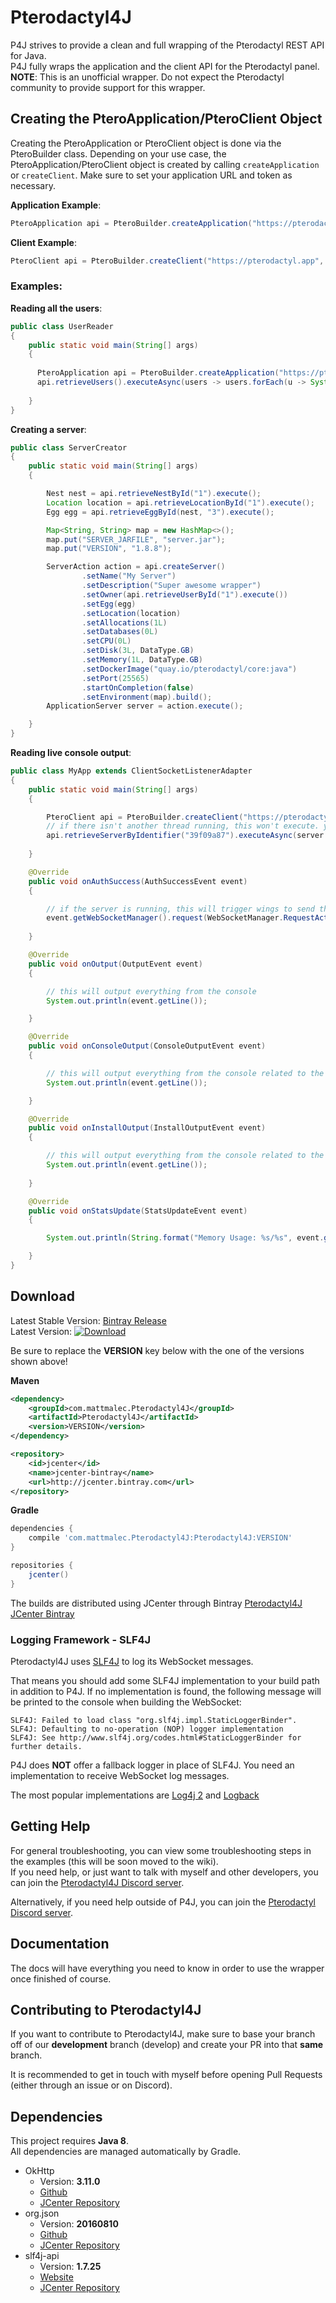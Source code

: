 # Pterodactyl4J

P4J strives to provide a clean and full wrapping of the Pterodactyl REST API for Java.
<br />P4J fully wraps the application and the client API for the Pterodactyl panel.
<br />**NOTE**: This is an unofficial wrapper. Do not expect the Pterodactyl community to provide support for this wrapper.

## Creating the PteroApplication/PteroClient Object

Creating the PteroApplication or PteroClient object is done via the PteroBuilder class. Depending on your use case, the PteroApplication/PteroClient object is created by calling `createApplication` or `createClient`. Make sure to set your application URL and token as necessary. 

**Application Example**:
```java
PteroApplication api = PteroBuilder.createApplication("https://pterodactyl.app", "abc123");
```

**Client Example**:
```java
PteroClient api = PteroBuilder.createClient("https://pterodactyl.app", "xyz321");
```

### Examples:

**Reading all the users**:
```java
public class UserReader
{
    public static void main(String[] args)
    {
    
      PteroApplication api = PteroBuilder.createApplication("https://pterodactyl.app", "abc123");
      api.retrieveUsers().executeAsync(users -> users.forEach(u -> System.out.println(u.getFullName())));
      
    }
}
```
**Creating a server**:
```java
public class ServerCreator
{
    public static void main(String[] args)
    { 

        Nest nest = api.retrieveNestById("1").execute();
        Location location = api.retrieveLocationById("1").execute();
        Egg egg = api.retrieveEggById(nest, "3").execute();

        Map<String, String> map = new HashMap<>();
        map.put("SERVER_JARFILE", "server.jar");
        map.put("VERSION", "1.8.8");

        ServerAction action = api.createServer()
                .setName("My Server")
        		.setDescription("Super awesome wrapper")
        		.setOwner(api.retrieveUserById("1").execute())
        		.setEgg(egg)
        		.setLocation(location)
        		.setAllocations(1L)
        		.setDatabases(0L)
        		.setCPU(0L)
        		.setDisk(3L, DataType.GB)
        		.setMemory(1L, DataType.GB)
        		.setDockerImage("quay.io/pterodactyl/core:java")
        		.setPort(25565)
        		.startOnCompletion(false)
        		.setEnvironment(map).build();
        ApplicationServer server = action.execute();

    }
}
```
**Reading live console output**:
```java
public class MyApp extends ClientSocketListenerAdapter
{
    public static void main(String[] args)
    {

        PteroClient api = PteroBuilder.createClient("https://pterodactyl.app", "xyz321");
        // if there isn't another thread running, this won't execute. you'll need to grab the server synchronously
        api.retrieveServerByIdentifier("39f09a87").executeAsync(server -> server.getWebSocketBuilder().addEventListeners(new MyApp()).build());
    
    }

    @Override
    public void onAuthSuccess(AuthSuccessEvent event)
    {

        // if the server is running, this will trigger wings to send the entire console history from the current session
        event.getWebSocketManager().request(WebSocketManager.RequestAction.LOGS);
    
    }

    @Override
    public void onOutput(OutputEvent event)
    {

        // this will output everything from the console
        System.out.println(event.getLine());

    }

    @Override
    public void onConsoleOutput(ConsoleOutputEvent event)
    {

        // this will output everything from the console related to the game
        System.out.println(event.getLine());

    }

    @Override
    public void onInstallOutput(InstallOutputEvent event)
    {

        // this will output everything from the console related to the egg install/docker
        System.out.println(event.getLine());
    
    }

    @Override
    public void onStatsUpdate(StatsUpdateEvent event)
    {

        System.out.println(String.format("Memory Usage: %s/%s", event.getMemoryFormatted(DataType.MB), event.getMaxMemoryFormatted(DataType.MB)));

    }
}
```

## Download
Latest Stable Version: [Bintray Release](https://bintray.com/mattmalec/Pterodactyl4J/Pterodactyl4J/1.1/link) <br>
Latest Version: [ ![Download](https://api.bintray.com/packages/mattmalec/Pterodactyl4J/Pterodactyl4J/images/download.svg?version=2.BETA_32) ](https://bintray.com/mattmalec/Pterodactyl4J/Pterodactyl4J/2.BETA_32/link)

Be sure to replace the **VERSION** key below with the one of the versions shown above!

**Maven**
```xml
<dependency>
    <groupId>com.mattmalec.Pterodactyl4J</groupId>
    <artifactId>Pterodactyl4J</artifactId>
    <version>VERSION</version>
</dependency>
```
```xml
<repository>
    <id>jcenter</id>
    <name>jcenter-bintray</name>
    <url>http://jcenter.bintray.com</url>
</repository>

```

**Gradle**
```gradle
dependencies {
    compile 'com.mattmalec.Pterodactyl4J:Pterodactyl4J:VERSION'
}

repositories {
    jcenter()
}
```

The builds are distributed using JCenter through Bintray [Pterodactyl4J JCenter Bintray](https://bintray.com/mattmalec/Pterodactyl4J/Pterodactyl4J/)

### Logging Framework - SLF4J

Pterodactyl4J uses [SLF4J](https://www.slf4j.org/) to log its WebSocket messages.

That means you should add some SLF4J implementation to your build path in addition to P4J.
If no implementation is found, the following message will be printed to the console when building the WebSocket:
```
SLF4J: Failed to load class "org.slf4j.impl.StaticLoggerBinder".
SLF4J: Defaulting to no-operation (NOP) logger implementation
SLF4J: See http://www.slf4j.org/codes.html#StaticLoggerBinder for further details.
```

P4J does **NOT** offer a fallback logger in place of SLF4J. You need an implementation to receive WebSocket log messages.

The most popular implementations are [Log4j 2](https://logging.apache.org/log4j/2.x/) and [Logback](https://logback.qos.ch/)

## Getting Help

For general troubleshooting, you can view some troubleshooting steps in the examples (this will be soon moved to the wiki).
<br>If you need help, or just want to talk with myself and other developers, you can join the [Pterodactyl4J Discord server](https://discord.gg/7fAabrTJZW).

Alternatively, if you need help outside of P4J, you can join the [Pterodactyl Discord server](https://discord.gg/pterodactyl).

## Documentation
The docs will have everything you need to know in order to use the wrapper once finished of course.

## Contributing to Pterodactyl4J
If you want to contribute to Pterodactyl4J, make sure to base your branch off of our **development** branch (develop)
and create your PR into that **same** branch.

It is recommended to get in touch with myself before opening Pull Requests (either through an issue or on Discord).<br>

## Dependencies
This project requires **Java 8**.<br>
All dependencies are managed automatically by Gradle.

 * OkHttp
   * Version: **3.11.0**
   * [Github](https://github.com/square/okhttp)
   * [JCenter Repository](https://bintray.com/bintray/jcenter/com.squareup.okhttp3:okhttp)
 * org.json
   * Version: **20160810**
   * [Github](https://github.com/douglascrockford/JSON-java)
   * [JCenter Repository](https://bintray.com/bintray/jcenter/org.json%3Ajson/view)
 * slf4j-api
   * Version: **1.7.25**
   * [Website](https://www.slf4j.org/)
   * [JCenter Repository](https://bintray.com/bintray/jcenter/org.slf4j%3Aslf4j-api/view)
